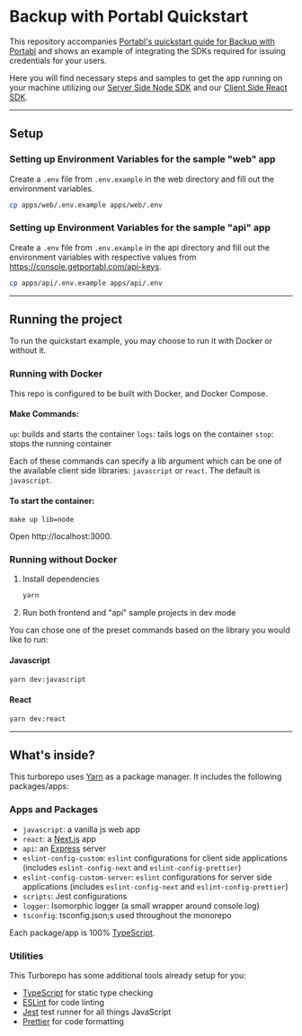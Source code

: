 # Backup with Portabl Quickstart

This repository accompanies [Portabl's quickstart guide for Backup with Portabl](https://portabl.redoc.ly/docs/quickstart/backup) and shows an example of integrating the SDKs required for issuing credentials for your users.

Here you will find necessary steps and samples to get the app running on your machine utilizing our [Server Side Node SDK](https://docs.getportabl.com/docs/sdk/server-side-sdks/node/) and our [Client Side React SDK](https://docs.getportabl.com/docs/sdk/client-side-sdks/backup/react/).

---

## Setup

### Setting up Environment Variables for the sample **"web"** app

Create a `.env` file from `.env.example` in the web directory and fill out the environment variables.

```bash
cp apps/web/.env.example apps/web/.env

```

### Setting up Environment Variables for the sample **"api"** app

Create a `.env` file from `.env.example` in the api directory and fill out the environment variables with respective values from https://console.getportabl.com/api-keys.

```bash
cp apps/api/.env.example apps/api/.env

```

---

## Running the project

To run the quickstart example, you may choose to run it with Docker or without it.

### Running with Docker

This repo is configured to be built with Docker, and Docker Compose.

#### Make Commands:

`up`: builds and starts the container
`logs`: tails logs on the container
`stop`: stops the running container

Each of these commands can specify a lib argument which can be one of the available client side libraries: `javascript` or `react`. The default is `javascript`.

#### To start the container:

```
make up lib=node

```

Open http://localhost:3000.

### Running without Docker

1. Install dependencies

   ```bash
   yarn
   ```

2. Run both frontend and "api" sample projects in dev mode

You can chose one of the preset commands based on the library you would like to run:

#### Javascript

```bash
yarn dev:javascript
```

#### React

```bash
yarn dev:react
```

---

## What's inside?

This turborepo uses [Yarn](https://classic.yarnpkg.com/lang/en/) as a package manager. It includes the following packages/apps:

### Apps and Packages

- `javascript`: a vanilla js web app
- `react`: a [Next.js](https://nextjs.org) app
- `api`: an [Express](https://expressjs.com/) server
- `eslint-config-custom`: `eslint` configurations for client side applications (includes `eslint-config-next` and `eslint-config-prettier`)
- `eslint-config-custom-server`: `eslint` configurations for server side applications (includes `eslint-config-next` and `eslint-config-prettier`)
- `scripts`: Jest configurations
- `logger`: Isomorphic logger (a small wrapper around console.log)
- `tsconfig`: tsconfig.json;s used throughout the monorepo

Each package/app is 100% [TypeScript](https://www.typescriptlang.org/).

### Utilities

This Turborepo has some additional tools already setup for you:

- [TypeScript](https://www.typescriptlang.org/) for static type checking
- [ESLint](https://eslint.org/) for code linting
- [Jest](https://jestjs.io) test runner for all things JavaScript
- [Prettier](https://prettier.io) for code formatting
